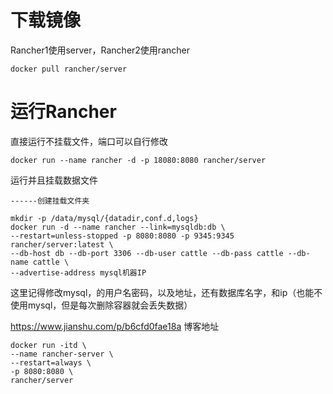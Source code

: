 # 下载镜像

Rancher1使用server，Rancher2使用rancher

```
docker pull rancher/server
```

# 运行Rancher

直接运行不挂载文件，端口可以自行修改

```
docker run --name rancher -d -p 18080:8080 rancher/server
```

运行并且挂载数据文件

```
------创建挂载文件夹

mkdir -p /data/mysql/{datadir,conf.d,logs}
docker run -d --name rancher --link=mysqldb:db \
--restart=unless-stopped -p 8080:8080 -p 9345:9345 rancher/server:latest \
--db-host db --db-port 3306 --db-user cattle --db-pass cattle --db-name cattle \
--advertise-address mysql机器IP

```

这里记得修改mysql，的用户名密码，以及地址，还有数据库名字，和ip（也能不使用mysql，但是每次删除容器就会丢失数据）

<https://www.jianshu.com/p/b6cfd0fae18a> 博客地址



```
docker run -itd \
--name rancher-server \
--restart=always \
-p 8080:8080 \
rancher/server
```

